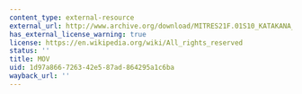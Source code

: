 ```yaml
---
content_type: external-resource
external_url: http://www.archive.org/download/MITRES21F.01S10_KATAKANA_EXERCISES/3b1.mov
has_external_license_warning: true
license: https://en.wikipedia.org/wiki/All_rights_reserved
status: ''
title: MOV
uid: 1d97a866-7263-42e5-87ad-864295a1c6ba
wayback_url: ''
---
```


